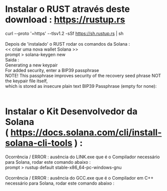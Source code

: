 # Instalar o RUST através deste download : https://rustup.rs <br>
curl --proto '=https' --tlsv1.2 -sSf https://sh.rustup.rs | sh
<br><br>
Depois de 'instalado' o RUST rodar os comandos da Solana : <br>
<<  criar  uma  nova  wallet  Solana  >>
<br>
prompt > solana-keygen new <br>
Saida : <br>
Generating a new keypair
<br>
For added security, enter a BIP39 passphrase
<br>
NOTE! This passphrase improves security of the recovery seed phrase NOT the
keypair file itself,<br> which is stored as insecure plain text BIP39 Passphrase (empty for none):
<br><br>

# Instalar o Kit Desenvolvedor da Solana <br> ( https://docs.solana.com/cli/install-solana-cli-tools ) :
Ocorrência / ERROR : ausência do LINK.exe que é o Compilador necessário para Solana, rodar este comando abaixo :
<br>
prompt > rustup default stable-x86_64-pc-windows-gnu
<br><br>
Ocorrência / ERROR : ausência do GCC.exe que é o Compilador em C++ necessário para Solana, rodar este comando abaixo :
